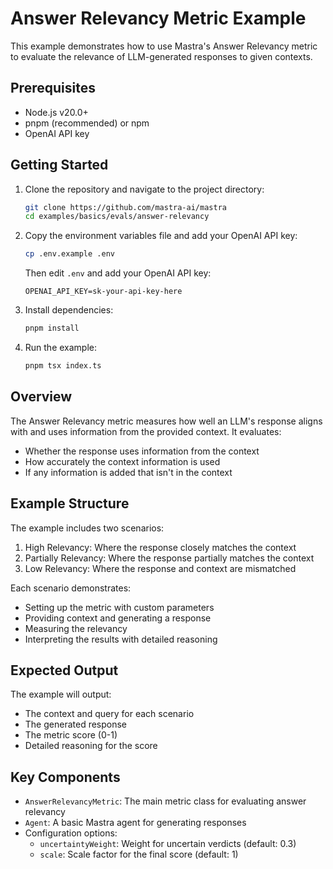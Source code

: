 # Answer Relevancy Metric Example

This example demonstrates how to use Mastra's Answer Relevancy metric to evaluate the relevance of LLM-generated responses to given contexts.

## Prerequisites

- Node.js v20.0+
- pnpm (recommended) or npm
- OpenAI API key

## Getting Started

1. Clone the repository and navigate to the project directory:

   ```bash
   git clone https://github.com/mastra-ai/mastra
   cd examples/basics/evals/answer-relevancy
   ```

2. Copy the environment variables file and add your OpenAI API key:

   ```bash
   cp .env.example .env
   ```

   Then edit `.env` and add your OpenAI API key:

   ```env
   OPENAI_API_KEY=sk-your-api-key-here
   ```

3. Install dependencies:

   ```bash
   pnpm install
   ```

4. Run the example:

   ```bash
   pnpm tsx index.ts
   ```

## Overview

The Answer Relevancy metric measures how well an LLM's response aligns with and uses information from the provided context. It evaluates:

- Whether the response uses information from the context
- How accurately the context information is used
- If any information is added that isn't in the context

## Example Structure

The example includes two scenarios:

1. High Relevancy: Where the response closely matches the context
2. Partially Relevancy: Where the response partially matches the context
3. Low Relevancy: Where the response and context are mismatched

Each scenario demonstrates:

- Setting up the metric with custom parameters
- Providing context and generating a response
- Measuring the relevancy
- Interpreting the results with detailed reasoning

## Expected Output

The example will output:

- The context and query for each scenario
- The generated response
- The metric score (0-1)
- Detailed reasoning for the score

## Key Components

- `AnswerRelevancyMetric`: The main metric class for evaluating answer relevancy
- `Agent`: A basic Mastra agent for generating responses
- Configuration options:
  - `uncertaintyWeight`: Weight for uncertain verdicts (default: 0.3)
  - `scale`: Scale factor for the final score (default: 1)
